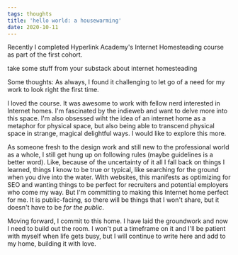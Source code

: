 ```yaml
---
tags: thoughts
title: 'hello world: a housewarming'
date: 2020-10-11
---
```

Recently I completed Hyperlink Academy's Internet Homesteading course as part of the first cohort.

take some stuff from your substack about internet homesteading

Some thoughts:
As always, I found it challenging to let go of a need for my work to look right the first time.

I loved the course. It was awesome to work with fellow nerd interested in Internet homes. I'm fascinated by the indieweb and want to delve more into this space. I'm also obsessed wiht the idea of an internet home as a metaphor for physical space, but also being able to transcend physical space in strange, magical delightful ways. I would like to explore this more.

As someone fresh to the design work and still new to the professional world as a whole, I still get hung up on following rules (maybe guidelines is a better word). Like, because of the uncertainty of it all I fall back on things I learned, things I know to be true or typical, like searching for the ground when you dive into the water. With websites, this manifests as optimizing for SEO and wanting things to be perfect for recruiters and potential employers who come my way. But I'm committing to making this Internet home perfect for me. It is public-facing, so there will be things that I won't share, but it doesn't have to be *for the public*.

Moving forward, I commit to this home. I have laid the groundwork and now I need to build out the room. I won't put a timeframe on it and I'll be patient with myself when life gets busy, but I will continue to write here and add to my home, building it with love.
